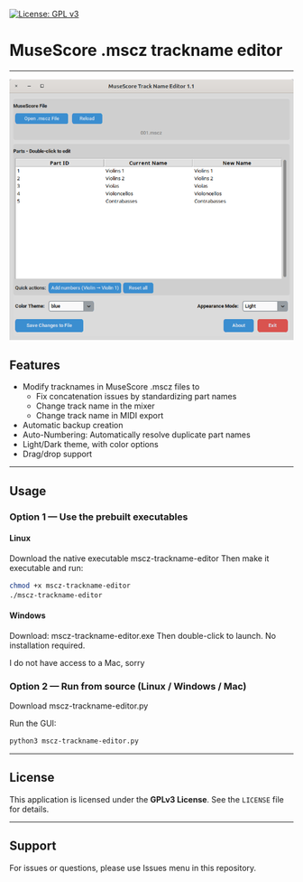 [![License: GPL v3](https://img.shields.io/badge/License-GPL%20v3-blue.svg)](https://www.gnu.org/licenses/gpl-3.0.en.html)

# MuseScore .mscz trackname editor

---

![screenshot](trackname1.1.png)

## Features 

- Modify tracknames in MuseScore .mscz files to
    - Fix concatenation issues by standardizing part names
    - Change track name in the mixer
    - Change track name in MIDI export
- Automatic backup creation
- Auto-Numbering: Automatically resolve duplicate part names
- Light/Dark theme, with color options
- Drag/drop support

---

## Usage

### Option 1 — Use the prebuilt executables

#### **Linux**
Download the native executable mscz-trackname-editor
Then make it executable and run:
```bash
chmod +x mscz-trackname-editor
./mscz-trackname-editor
````

#### **Windows**
Download: mscz-trackname-editor.exe
Then double-click to launch. No installation required.

I do not have access to a Mac, sorry

### Option 2 — Run from source (Linux / Windows / Mac)

Download mscz-trackname-editor.py

Run the GUI:
```bash
python3 mscz-trackname-editor.py
````

---

## License

This application is licensed under the **GPLv3 License**. See the `LICENSE` file for details.

---

## Support
For issues or questions, please use Issues menu in this repository.
